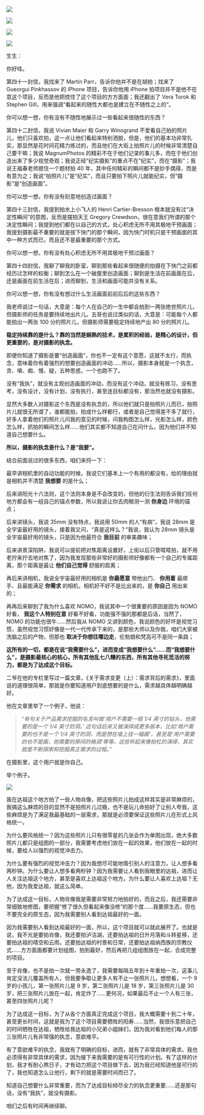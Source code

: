 [![](https://static001.geekbang.org/resource/image/3e/04/3e8b2bc3418a93866743a70d0edd8d04.jpg?wh=750x360)](http://time.geekbang.org/column/article/501250)

[![](https://static001.geekbang.org/resource/image/20/0a/20aa023b7793e68823ee866912d3e30a.jpg?wh=750x360)](http://time.geekbang.org/column/article/501954)

[![](https://static001.geekbang.org/resource/image/5e/b9/5e898f12fe13654e02e6c272fc3c1db9.jpg?wh=750x360)](http://time.geekbang.org/column/article/502665)

[![](https://static001.geekbang.org/resource/image/50/a7/50fb871f339c6ec26baefd38237038a7.jpg?wh=750x360)](http://time.geekbang.org/column/article/504306)

生生：

你好哇。

第四十一封信，我找来了 Martin Parr，告诉你他并不是在胡拍；找来了 Gueorgui Pinkhassov 的 iPhone 项目，告诉你他用 iPhone 拍项目并不是他不在意这个项目，反而是他把控住了这个项目的方方面面；我还翻出了 Vera Torok 和 Stephen Gill，用来强调“看起来的随性大都也是建立在不随性之上的”。

你可以想一想，你有没有不随性地展示过一些看起来很随性的东西？

第四十二封信，我说 Vivian Maier 和 Garry Winogrand 不爱看自己拍的照片儿，他们只喜欢拍，这一点让他们看起来特别洒脱，但是，他们的基本功非常扎实，那显然是花时间花精力练过的，而且他们在大街上拍照片儿的时候非常清楚自己要干嘛；我说 MagnumPhotos 的精彩不在于他们记录的事儿多，而在于他们创造出来了多少视觉奇观；我说正经“纪实摄影”的重点不在“纪实”，而在“摄影”；我说王福春老师摁住一个题材拍 40 年，其中任何精彩的瞬间都不是妙手偶得，而是有意为之；我说“拍照片儿”是“纪实”，而且只要拍下照片儿就能纪实，但“摄影”是“创造画面”。

你可以想一想，你有没有刻意地创造过画面？

第四十三封信，我提到拍水上小飞人的 Henri Cartier-Bresson 根本就没有过“决定性瞬间”的意图，反而是摆拍天王 Gregory Crewdson，很在意我们所谓的那个决定性瞬间；我提到他们都在以自己的方式，处心积虑无所不用其极地干预画面；我提到摄影最不重要的就是按下快门的那个瞬间，因为快门时机只是干预画面的其中一种方式而已，而且还不是最重要的那个方式。

你可以想一想，你有没有处心积虑无所不用其极地干预过画面？

第四十四封信，我聊了聊我的卧室，聊到那些看起来很随便的拍摄在下快门之前都经历过怎样的权衡；聊到怎么在一个破屋里创造画面；聊到是生活在前画面在后，还是画面在前生活在后；进而聊到，生活和画面可能并没有关系。

你可以想一想，你有没有想过什么生活画面前前后后的这些东西？

我老师说过一句话，大意是：每个人在自己的一生中都会拍到一两张绝世照片儿，但摄影师的任务是要持续地出片儿。五哥也说过类似的话，大意是：可能每个人都能拍出一两张 100 分的照片儿，但摄影师需要稳定持续地产出 80 分的照片儿。

**稳定持续靠的是什么？靠的当然是娴熟的技术，是累积的经验，是精心的设计，但更重要的，是对摄影的执念。**

即便你知道了摄影是要“创造画面”，你也不一定有这个意愿，这就不太行，而执念，意味着你有着强烈的想要创造画面的冲动……所以，摄影本身就是一个执念，贪、嗔、痴、慢、疑，五种思惑，一个也跑不了。

没有“我执”，就没有主观创造画面的冲动，而没有这个冲动，就没有练习，没有思考，没有设计，没有计划，没有执行，甚至连目标都没有，那当然也就没有摄影。

显然大多数人对摄影这个东西是没有执念的，所以他们就只是拍照片儿而已，拍照片儿就很无所谓了，谁都能拍，拍成什么样都行，或者是自己觉得差不多了就行，好多人拿着他们的照片儿问我的意见的时候，问我构图怎么样，光影怎么样，颜色怎么样，抓拍的瞬间怎么样……他们其实都不知道自己在问什么，因为他们并不知道自己想要什么。

**所以，摄影的执念是什么？是“我要”。**

结合前面说过的很多东西，咱们来捋一下：

最早讲相机里的自动功能的时候，我说它们基本上一个有用的都没有，给的理由就是相机并不清楚 **我想要** 的是什么；

后来讲阳光十六法则，这个法则本身是不会改变的，但他的衍生法则告诉我们任何地方都会有一组自己的锚点参数，所以我说让你去肉眼测一测 **你身边** 环境的锚点；

后来讲镜头，我说 35mm 没有特点，我说用 50mm 的人“有病”，我说 28mm 是全宇宙最好用的镜头，接着我又问，“真是这样么？”我说，我认为 28mm 镜头是全宇宙最好用的镜头，只是因为他最符合 **我目前** 的审美趣味；

后来讲景深陷阱，我说可以提前把对焦距离设置好，上街以后只管哐哐拍，就不用老拧来拧去地对焦了，因为我发现那些非常好的摄影师好像都有一个自己的专属距离，那个距离是最让 **他们自己觉得** 舒服的距离；

再后来讲相机，我说全宇宙最好用的相机是 **你最愿意** 带他出门、 **你用着** 最顺手、且最能满足 **你需求** 的相机，相机好不好不是比出来的，是 **你自己** 用出来的；

再再后来聊到了我为什么喜欢 NOMO，我说其中一个很重要的原因是因为 NOMO 好看， **我这个人特别在意** 好看不好看，功能强不强的那都是后话，当然了，NOMO 的功能也很牛……然后我从 NOMO 又讲到颜色，我说颜色的好坏是视觉习惯，虽然视觉习惯好像是一代一代传承下来的，是那些大师以及你我，咱们大家被洗脑之后的产物，但那也 **取决于你想往哪边走**，伦勃朗和梵高可不是同一条路；

**这所有的一切，都是在说“我需要什么”，进而变成“我想要什么”……而“我想要什么”，是摄影最核心的核心，所有其他乱七八糟的东西，所有其他寻死觅活的努力，都是为了达成这个目标。**

二爷在他的专栏里写过一篇文章，《关于需求变更（上）：需求背后的需求》，里面说的道理很简单，那就是你要知道用户到底想要的是什么，需求越具体越明确越好。

他在文章里举了一个例子，他说：

> _“有句关于产品需求挖掘的名言叫做‘用户不需要一根 1/4 英寸的钻头，他需要的是一个 1/4 英寸的洞。’ 这句话后来又被演绎成更多版本，比如‘用户需要的也不是一个 1/4 英寸的洞，而是想在墙上挂一幅画’，甚至是‘用户需要的也不是画，他需要的房间的格调’等等。这些听起来像抬杠的演绎，其实就是不断探索和挖掘真正需求的过程。”_

在摄影里，这个用户就是你自己。

举个例子。

![](https://static001.geekbang.org/resource/image/0e/7f/0e8122e72e05ab050fa4a2416cb2657f.jpg?wh=5000x2182)

我在达祖这个地方拍了一些人物肖像，把这些照片儿拍成这样其实是非常麻烦的，我搞这么麻烦的目的显然不是拍照片儿过瘾，也不是玩儿命拍好了让别人夸我，这些麻烦是为了满足我最基础的一层需求，那就是必须要保证这些照片儿在形式上风格统一。

为什么要风格统一？因为这些照片儿只有很零星的几张会作为单图出现，绝大多数照片儿都只是组图的一部分，我需要考虑他们放在一起的效果，他们放在一起的时候，要给人以强烈的视觉冲击力。

为什么要有强烈的视觉冲击力？因为我想尽可能地吸引别人的注意力，让人想多看两秒钟。为什么要让人想多看两秒钟？因为我需要让人看到我眼里的达祖，进而让人关注达祖这个地方，甚至是喜欢上达祖这个地方。为什么要让人喜欢上达祖？无他，因为我爱达祖，就这么简单。

为了达成这一目标，人物肖像我是需要非常努力地拍好的，而且之后，我还需要非常细致地修图，要把握“修了很久但看起来像没修”的那个度……我要原生态，但也不要完全的原生态，因为我需要别人看到达祖最好的一面。

因为我需要别人看到达祖最好的一面，所以，这个项目就可以就此展开了。也就是说，我不光是要拍肖像，我还要拍泸沽湖，还要拍达祖的日升月落和斗转星移，还要拍达祖的晴空和云雨，还要拍达祖的村景和日常，还要拍达祖纳西族的宗教仪式……方方面面都要计划组图，拍到最好，然后再把几组组图放在一起，合成完整的项目。

至于肖像，也不是拍一次就一劳永逸了，我需要每隔五年到十年重拍一次，这事儿肯定没法儿覆盖所有人，但我要争取让更多人有不止一张照片儿，想想看，一个 9 岁的小孩儿，第一张照片儿是 9 岁，第二张照片儿是 18 岁，第三张照片儿是 30 岁，把三张照片儿放在一起，肯定炸了……更何况，如果最后不止一个人有三张，甚至四张照片儿呢？

为了达成这一目标，为了从各个方面真正完成这个项目，我大概需要十到二十年，甚至更长时间，这就是我为了这个项目需要牺牲的阳寿……当然，我很乐意把自己的时间牺牲在达祖，牺牲给我达祖的小兄弟小姐妹们，因为我对看到他们每人的那三张照片儿有非常强的执念，意欲难平。

有了意欲难平的执念，我就有了明确的目标，进而，就有了非常具体的需求。我也必须得有非常具体的需求，因为接下来我需要的是有可行性的计划。有了这样的计划，我才有耐心熬日子，才有动力把这个项目做下去，因为我已经知道他是可行的了，我也知道怎么让他行，剩下的就是需要时间而已了。

知道自己想要什么非常重要，而为了达成目标倾尽全力的执念更重要……还是那句话，没有“我执”，就没有摄影。

咱们之后有时间再继续聊。